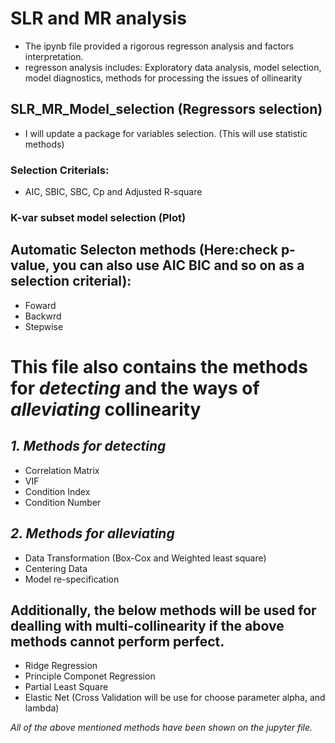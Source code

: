 # SLR and MR analysis
* The ipynb file provided a rigorous regresson analysis and factors interpretation.
* regresson analysis includes: Exploratory data analysis, model selection, model diagnostics, methods for processing the issues of ollinearity

## SLR_MR_Model_selection (Regressors selection)
* I will update a package for variables selection. (This will use statistic methods)
### Selection Criterials:
* AIC, SBIC, SBC, Cp and Adjusted R-square

### K-var subset model selection (Plot)

## Automatic Selecton methods (Here:check p-value, you can also use AIC BIC and so on as a selection criterial):
* Foward
* Backwrd
* Stepwise

# This file also contains the methods for *detecting* and the ways of *alleviating* collinearity
## *1. Methods for detecting*
* Correlation Matrix
* VIF
* Condition Index
* Condition Number

## *2. Methods for alleviating*
* Data Transformation (Box-Cox and Weighted least square)
* Centering Data
* Model re-specification
  
## Additionally, the below methods will be used for dealling with multi-collinearity if the above methods cannot perform perfect.
* Ridge Regression
* Principle Componet Regression
* Partial Least Square
* Elastic Net (Cross Validation will be use for choose parameter alpha, and lambda)

*All of the above mentioned methods have been shown on the jupyter file.*
